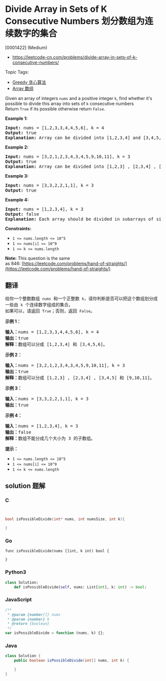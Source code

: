 # Divide Array in Sets of K Consecutive Numbers 划分数组为连续数字的集合

[0001422] (Medium)

- https://leetcode-cn.com/problems/divide-array-in-sets-of-k-consecutive-numbers/

Topic Tags:

- [Greedy 贪心算法](https://leetcode-cn.com/tag/greedy/)
- [Array 数组](https://leetcode-cn.com/tag/array/)

Given an array of integers `nums` and a positive integer `k`, find whether it's possible to divide this array into sets of `k` consecutive numbers  
Return `True` if its possible otherwise return `False`.

**Example 1:**

<pre><strong>Input:</strong> nums = [1,2,3,3,4,4,5,6], k = 4
<strong>Output:</strong> true
<strong>Explanation:</strong> Array can be divided into [1,2,3,4] and [3,4,5,6].
</pre>

**Example 2:**

<pre><strong>Input:</strong> nums = [3,2,1,2,3,4,3,4,5,9,10,11], k = 3
<strong>Output:</strong> true
<strong>Explanation:</strong> Array can be divided into [1,2,3] , [2,3,4] , [3,4,5] and [9,10,11].
</pre>

**Example 3:**

<pre><strong>Input:</strong> nums = [3,3,2,2,1,1], k = 3
<strong>Output:</strong> true
</pre>

**Example 4:**

<pre><strong>Input:</strong> nums = [1,2,3,4], k = 3
<strong>Output:</strong> false
<strong>Explanation:</strong> Each array should be divided in subarrays of size 3.
</pre>

**Constraints:**

- `1 <= nums.length <= 10^5`
- `1 <= nums[i] <= 10^9`
- `1 <= k <= nums.length`

**Note:** This question is the same as 846: [https://leetcode.com/problems/hand-of-straights/](https://leetcode.com/problems/hand-of-straights/)

## 翻译

给你一个整数数组  `nums`  和一个正整数  `k`，请你判断是否可以把这个数组划分成一些由  `k`  个连续数字组成的集合。  
如果可以，请返回  `True`；否则，返回  `False`。

**示例 1：**

<pre><strong>输入：</strong>nums = [1,2,3,3,4,4,5,6], k = 4
<strong>输出：</strong>true
<strong>解释：</strong>数组可以分成 [1,2,3,4] 和 [3,4,5,6]。
</pre>

**示例 2：**

<pre><strong>输入：</strong>nums = [3,2,1,2,3,4,3,4,5,9,10,11], k = 3
<strong>输出：</strong>true
<strong>解释：</strong>数组可以分成 [1,2,3] , [2,3,4] , [3,4,5] 和 [9,10,11]。
</pre>

**示例 3：**

<pre><strong>输入：</strong>nums = [3,3,2,2,1,1], k = 3
<strong>输出：</strong>true
</pre>

**示例 4：**

<pre><strong>输入：</strong>nums = [1,2,3,4], k = 3
<strong>输出：</strong>false
<strong>解释：</strong>数组不能分成几个大小为 3 的子数组。
</pre>

**提示：**

- `1 <= nums.length <= 10^5`
- `1 <= nums[i] <= 10^9`
- `1 <= k <= nums.length`

## solution 题解

### C

```c


bool isPossibleDivide(int* nums, int numsSize, int k){

}
```

### Go

```golang
func isPossibleDivide(nums []int, k int) bool {

}
```

### Python3

```python
class Solution:
    def isPossibleDivide(self, nums: List[int], k: int) -> bool:
```

### JavaScript

```javascript
/**
 * @param {number[]} nums
 * @param {number} k
 * @return {boolean}
 */
var isPossibleDivide = function (nums, k) {};
```

### Java

```java
class Solution {
    public boolean isPossibleDivide(int[] nums, int k) {

    }
}
```
